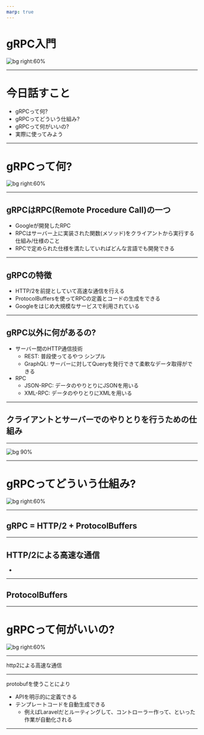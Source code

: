 ```yaml
---
marp: true
---
```


# gRPC入門

![bg right:60%](https://pbs.twimg.com/media/D1LE0DXWoAA_C04.jpg)

---

# 今日話すこと

- gRPCって何?
- gRPCってどういう仕組み?
- gRPCって何がいいの?
- 実際に使ってみよう

---

# gRPCって何?

![bg right:60%](https://raw.githubusercontent.com/grpc/grpc-community/main/PanCakes/Pancakes_Birthday.png)

---

## gRPCはRPC(Remote Procedure Call)の一つ

- Googleが開発したRPC
- RPCはサーバー上に実装された関数(メソッド)をクライアントから実行する仕組み/仕様のこと
- RPCで定められた仕様を満たしていればどんな言語でも開発できる

---

## gRPCの特徴

- HTTP/2を前提としていて高速な通信を行える
- ProtocolBuffersを使ってRPCの定義とコードの生成をできる
- Googleをはじめ大規模なサービスで利用されている

---

## gRPC以外に何があるの?

- サーバー間のHTTP通信技術
    - REST: 普段使ってるやつ シンプル
    - GraphQL: サーバーに対してQueryを発行できて柔軟なデータ取得ができる
- RPC
    - JSON-RPC: データのやりとりにJSONを用いる
    - XML-RPC: データのやりとりにXMLを用いる

---

## クライアントとサーバーでのやりとりを行うための仕組み

---

![bg 90%](https://camo.qiitausercontent.com/022dd785462df110990a5ffb7e466ceb5ca7b7af/68747470733a2f2f71696974612d696d6167652d73746f72652e73332e61702d6e6f727468656173742d312e616d617a6f6e6177732e636f6d2f302f3232313934382f66383539383433652d376233372d313361342d653638302d3334663831393862613131312e706e67)

---

# gRPCってどういう仕組み?

![bg right:60%](https://raw.githubusercontent.com/grpc/grpc-community/main/PanCakes/Pancakes_Birthday_4.png)

---

## gRPC = HTTP/2 + ProtocolBuffers

---

## HTTP/2による高速な通信

- 

---

## ProtocolBuffers


---

# gRPCって何がいいの?

![bg right:60%](https://pbs.twimg.com/media/D8Jr4oTU8AEnDAQ.png)

---

http2による高速な通信

---

protobufを使うことにより

- APIを明示的に定義できる
- テンプレートコードを自動生成できる
  - 例えばLaravelだとルーティングして、コントローラー作って、といった作業が自動化される

---

